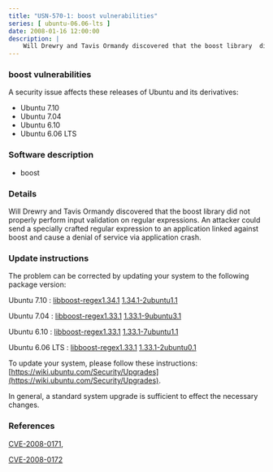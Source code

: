 ```yaml
---
title: "USN-570-1: boost vulnerabilities"
series: [ ubuntu-06.06-lts ]
date: 2008-01-16 12:00:00
description: |
    Will Drewry and Tavis Ormandy discovered that the boost library  did not properly perform input validation on regular expressions. An attacker could send a specially crafted regular expression to an application linked against boost and cause a denial of service via application crash. 
--- 
```

 
### boost vulnerabilities

A security issue affects these releases of Ubuntu and its derivatives:

* Ubuntu 7.10
* Ubuntu 7.04
* Ubuntu 6.10
* Ubuntu 6.06 LTS

### Software description

* boost 

### Details

Will Drewry and Tavis Ormandy discovered that the boost library did not properly perform input validation on regular expressions. An attacker could send a specially crafted regular expression to an application linked against boost and cause a denial of service via application crash. 

### Update instructions

The problem can be corrected by updating your system to the following package version:

Ubuntu 7.10
 : [libboost-regex1.34.1](https://launchpad.net/ubuntu/+source/boost) <span> [1.34.1-2ubuntu1.1](https://launchpad.net/ubuntu/+source/boost/1.34.1-2ubuntu1.1) </span> 

Ubuntu 7.04
 : [libboost-regex1.33.1](https://launchpad.net/ubuntu/+source/boost) <span> [1.33.1-9ubuntu3.1](https://launchpad.net/ubuntu/+source/boost/1.33.1-9ubuntu3.1) </span> 

Ubuntu 6.10
 : [libboost-regex1.33.1](https://launchpad.net/ubuntu/+source/boost) <span> [1.33.1-7ubuntu1.1](https://launchpad.net/ubuntu/+source/boost/1.33.1-7ubuntu1.1) </span> 

Ubuntu 6.06 LTS
 : [libboost-regex1.33.1](https://launchpad.net/ubuntu/+source/boost) <span> [1.33.1-2ubuntu0.1](https://launchpad.net/ubuntu/+source/boost/1.33.1-2ubuntu0.1) </span> 

To update your system, please follow these instructions: [https://wiki.ubuntu.com/Security/Upgrades](https://wiki.ubuntu.com/Security/Upgrades).

In general, a standard system upgrade is sufficient to effect the necessary changes. 

### References

 [CVE-2008-0171](http://people.ubuntu.com/~ubuntu-security/cve/CVE-2008-0171), 

 [CVE-2008-0172](http://people.ubuntu.com/~ubuntu-security/cve/CVE-2008-0172)
 
